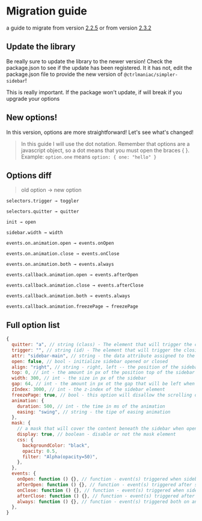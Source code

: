 # Migration guide

a guide to migrate from version [2.2.5](https://github.com/ctrlmaniac/sidebar/tree/release-2.2.5) or from version [2.3.2](https://github.com/ctrlmaniac/sidebar/tree/%40ctrlmaniac/simpler-sidebar%402.3.2)

## Update the library

Be really sure to update the library to the newer version! Check the package.json to see if the update has been registered. It it has not, edit the package.json file to provide the new version of `@ctrlmaniac/simpler-sidebar`!

This is really important. If the package won't update, if will break if you upgrade your options

## New options!

In this version, options are more straightforward! Let's see what's changed!

> In this guide I will use the dot notation. Remember that options are a javascript object, so a dot means that you must open the braces { }. Example: `option.one` means `option: { one: "hello" }`

## Options diff

> old option → new option

`selectors.trigger → toggler`

`selectors.quitter → quitter`

`init → open`

`sidebar.width → width`

`events.on.animation.open → events.onOpen`

`events.on.animation.close → events.onClose`

`events.on.animation.both → events.always`

`events.callback.animation.open → events.afterOpen`

`events.callback.animation.close → events.afterClose`

`events.callback.animation.both → events.always`

`events.callback.animation.freezePage → freezePage`

## Full option list

```javascript
{
  quitter: "a", // string (class) - The element that will trigger the closing action
  trigger: "", // string (id) - The element that will trigger the closing and opening action
  attr: "sidebar-main", // string - the data attribute assigned to the elements the library will interact with
  open: false, // bool - initialize sidebar opened or closed
  align: "right", // string - right, left -- the position of the sidebar
  top: 0, // int - the amount in px of the position top of the sidebar
  width: 300, // int - the size in px of the sidebar
  gap: 64, // int - the amount in px ot the gap that will be left when the screen is narrower than the sidebar width
  zIndex: 3000, // int - the z-index of the sidebar element
  freezePage: true, // bool - this option will disallow the scrolling of the page beneath the sidebar when it is opened
  animation: {
    duration: 500, // int - the time in ms of the animation
    easing: "swing", // string - the tipe of easing animation
  },
  mask: {
    // a mask that will cover the content beneath the sidebar when opened
    display: true, // boolean - disable or not the mask element
    css: {
      backgroundColor: "black",
      opacity: 0.5,
      filter: "Alpha(opacity=50)",
    },
  },
  events: {
    onOpen: function () {}, // function - event(s) triggered when sidebar is opening
    afterOpen: function () {}, // function - event(s) triggered after sidebar opened
    onClose: function () {}, // function - event(s) triggered when sidebar is closing
    afterClose: function () {}, // function - event(s) triggered after sidebar is closed
    always: function () {}, // function - event(s) triggered both on and after closing and opening
  },
}
```
